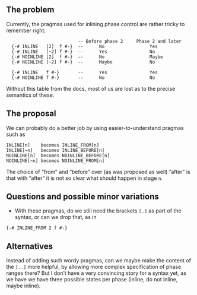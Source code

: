 ## The problem


Currently, the pragmas used for inlining phase control are rather tricky to remember right:

```wiki
                           -- Before phase 2     Phase 2 and later
  {-# INLINE   [2]  f #-}  --      No                 Yes
  {-# INLINE   [~2] f #-}  --      Yes                No
  {-# NOINLINE [2]  f #-}  --      No                 Maybe
  {-# NOINLINE [~2] f #-}  --      Maybe              No

  {-# INLINE   f #-}       --      Yes                Yes
  {-# NOINLINE f #-}       --      No                 No
```


Without this table from the docs, most of us are lost as to the precise semantics of these.

## The proposal


We can probably do a better job by using easier-to-understand pragmas such as

```wiki
INLINE[n]    becomes INLINE_FROM[n]
INLINE[~n]   becomes INLINE_BEFORE[n]
NOINLINE[n]  becomes NOINLINE_BEFORE[n]
NOINLINE[~n] becomes NOINLINE_FROM[n]
```


The choice of “from” and “before” over (as was proposed as well) ”after” is that with “after” it is not so clear what should happen in stage `n`.

## Questions and possible minor variations

- With these pragmas, do we still need the brackets `[`..`]` as part of the syntax, or can we drop that, as in

```wiki
{-# INLINE_FROM 2 f #-}
```

## Alternatives


Instead of adding such wordy pragmas, can we maybe make the content of the `[..]` more helpful, by allowing more complex specification of phase ranges there? But I don’t have a very convincing story for a syntax yet, as we have we have three possible states per phase (inline, do not inline, maybe inline).
